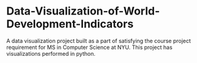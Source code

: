 # Data-Visualization-of-World-Development-Indicators
A data visualization project built as a part of satisfying the course project requirement for MS in Computer Science at NYU. This project has visualizations performed in python.
